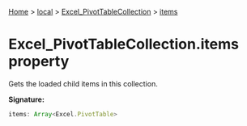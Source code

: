 [Home](./index) &gt; [local](local.md) &gt; [Excel\_PivotTableCollection](local.excel_pivottablecollection.md) &gt; [items](local.excel_pivottablecollection.items.md)

# Excel\_PivotTableCollection.items property

Gets the loaded child items in this collection.

**Signature:**
```javascript
items: Array<Excel.PivotTable>
```
